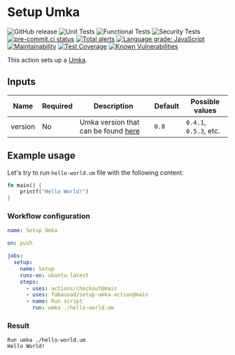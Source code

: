 # Setup Umka

![GitHub release](https://img.shields.io/github/v/release/fabasoad/setup-umka-action?include_prereleases) ![Unit Tests](https://github.com/fabasoad/setup-umka-action/workflows/Unit%20Tests/badge.svg) ![Functional Tests](https://github.com/fabasoad/setup-umka-action/workflows/Functional%20Tests/badge.svg) ![Security Tests](https://github.com/fabasoad/setup-umka-action/workflows/Security%20Tests/badge.svg) [![pre-commit.ci status](https://results.pre-commit.ci/badge/github/fabasoad/setup-umka-action/main.svg)](https://results.pre-commit.ci/latest/github/fabasoad/setup-umka-action/main) [![Total alerts](https://img.shields.io/lgtm/alerts/g/fabasoad/setup-umka-action.svg?logo=lgtm&logoWidth=18)](https://lgtm.com/projects/g/fabasoad/setup-umka-action/alerts/) [![Language grade: JavaScript](https://img.shields.io/lgtm/grade/javascript/g/fabasoad/setup-umka-action.svg?logo=lgtm&logoWidth=18)](https://lgtm.com/projects/g/fabasoad/setup-umka-action/context:javascript) [![Maintainability](https://api.codeclimate.com/v1/badges/5dca8758e09a0aed2150/maintainability)](https://codeclimate.com/github/fabasoad/setup-umka-action/maintainability) [![Test Coverage](https://api.codeclimate.com/v1/badges/5dca8758e09a0aed2150/test_coverage)](https://codeclimate.com/github/fabasoad/setup-umka-action/test_coverage) [![Known Vulnerabilities](https://snyk.io/test/github/fabasoad/setup-umka-action/badge.svg?targetFile=package.json)](https://snyk.io/test/github/fabasoad/setup-umka-action?targetFile=package.json)

This action sets up a [Umka](https://github.com/vtereshkov/umka-lang).

## Inputs

| Name    | Required | Description                                                                             | Default | Possible values        |
|---------|----------|-----------------------------------------------------------------------------------------|---------|------------------------|
| version | No       | Umka version that can be found [here](https://github.com/vtereshkov/umka-lang/releases) | `0.8`   | `0.4.1`, `0.5.3`, etc. |

## Example usage

Let's try to run `hello-world.um` file with the following content:

```rust
fn main() {
    printf("Hello World!")
}
```

### Workflow configuration

```yaml
name: Setup Umka

on: push

jobs:
  setup:
    name: Setup
    runs-on: ubuntu-latest
    steps:
      - uses: actions/checkout@main
      - uses: fabasoad/setup-umka-action@main
      - name: Run script
        run: umka ./hello-world.um
```

### Result

```shell
Run umka ./hello-world.um
Hello World!
```
